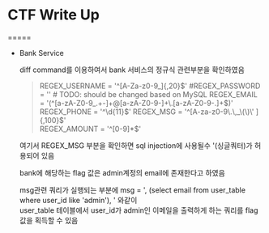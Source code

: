 # CTF Write Up
=====

- Bank Service


  diff command를 이용하여서 bank 서비스의 정규식 관련부분을 확인하였음

  > REGEX_USERNAME = '^[A-Za-z0-9_]{,20}$'  
  > #REGEX_PASSWORD = '' # TODO: should be changed based on MySQL  
  > REGEX_EMAIL = '(^[a-zA-Z0-9_.+-]+@[a-zA-Z0-9-]+\.[a-zA-Z0-9-.]+$)'  
  > REGEX_PHONE = '^\d{11}$'  
  > REGEX_MSG = '^[A-za-z0-9\.\,_\(\)\' ]{,100}$'  
  > REGEX_AMOUNT = '^[0-9]*$'  
  
  
  여기서 REGEX_MSG 부분을 확인하면 sql injection에 사용될수 '(싱글쿼터)가 허용되어 있음  
  
  bank에 해당하는 flag 값은 admin계정의 email에 존재한다고 하였음  
  
  msg관련 쿼리가 실행되는 부분에 msg = ', (select email from user_table where user_id like 'admin'), ' 와같이    
  user_table  테이블에서 user_id가 admin인 이메일을 출력하게 하는 쿼리를 flag 값을 획득할 수 있음

